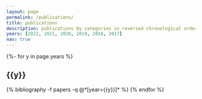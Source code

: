 ```yaml
---
layout: page
permalink: /publications/
title: publications
description: publications by categories in reversed chronological order. generated by jekyll-scholar. For an up to date list, please see my <a href='https://scholar.google.com/citations?user=qDLJfiMAAAAJ&hl=en'>google scholar page</a>.
years: [2022, 2021, 2020, 2019, 2018, 2017]
nav: true
---
```

<!-- _pages/publications.md -->
<div class="publications">

{%- for y in page.years %}
  <h2 class="year">{{y}}</h2>
  {% bibliography -f papers -q @*[year={{y}}]* %}
{% endfor %}

</div>
